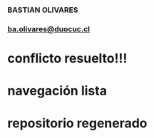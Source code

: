 ### BASTIAN OLIVARES
### ba.olivares@duocuc.cl

# conflicto resuelto!!!
# navegación lista
# repositorio regenerado